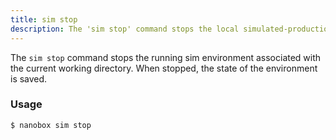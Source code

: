 ```yaml
---
title: sim stop
description: The 'sim stop' command stops the local simulated-production environment associated with the current working directory.
---
```


The `sim stop` command stops the running sim environment associated with the current working directory. When stopped, the state of the environment is saved.

### Usage
```bash
$ nanobox sim stop
```
